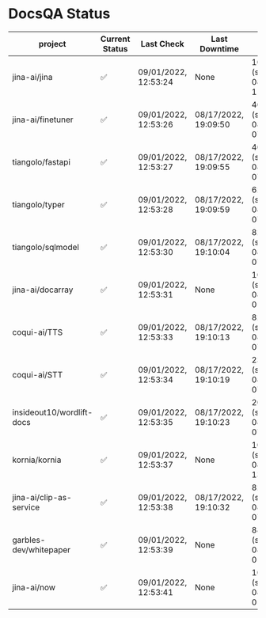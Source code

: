 # DocsQA Status

|         project         |Current Status|     Last Check     |   Last Downtime    |              % Uptime              |
|-------------------------|--------------|--------------------|--------------------|------------------------------------|
|jina-ai/jina             |✅            |09/01/2022, 12:53:24|None                |100.000 (since 08/29/2022, 11:24:14)|
|jina-ai/finetuner        |✅            |09/01/2022, 12:53:26|08/17/2022, 19:09:50|408.491 (since 08/15/2022, 07:09:42)|
|tiangolo/fastapi         |✅            |09/01/2022, 12:53:27|08/17/2022, 19:09:55|408.495 (since 08/15/2022, 07:09:42)|
|tiangolo/typer           |✅            |09/01/2022, 12:53:28|08/17/2022, 19:09:59|62.877 (since 08/15/2022, 07:09:42) |
|tiangolo/sqlmodel        |✅            |09/01/2022, 12:53:30|08/17/2022, 19:10:04|82.838 (since 08/15/2022, 07:09:42) |
|jina-ai/docarray         |✅            |09/01/2022, 12:53:31|None                |100.000 (since 08/24/2022, 01:39:12)|
|coqui-ai/TTS             |✅            |09/01/2022, 12:53:33|08/17/2022, 19:10:13|82.826 (since 08/15/2022, 07:09:42) |
|coqui-ai/STT             |✅            |09/01/2022, 12:53:34|08/17/2022, 19:10:19|238.549 (since 08/15/2022, 07:09:42)|
|insideout10/wordlift-docs|✅            |09/01/2022, 12:53:35|08/17/2022, 19:10:23|205.680 (since 08/15/2022, 07:09:42)|
|kornia/kornia            |✅            |09/01/2022, 12:53:37|None                |100.000 (since 08/30/2022, 13:49:49)|
|jina-ai/clip-as-service  |✅            |09/01/2022, 12:53:38|08/17/2022, 19:10:32|82.864 (since 08/15/2022, 07:09:42) |
|garbles-dev/whitepaper   |✅            |09/01/2022, 12:53:39|None                |88.022 (since 08/24/2022, 01:39:12) |
|jina-ai/now              |✅            |09/01/2022, 12:53:41|None                |100.000 (since 08/24/2022, 01:39:12)|
